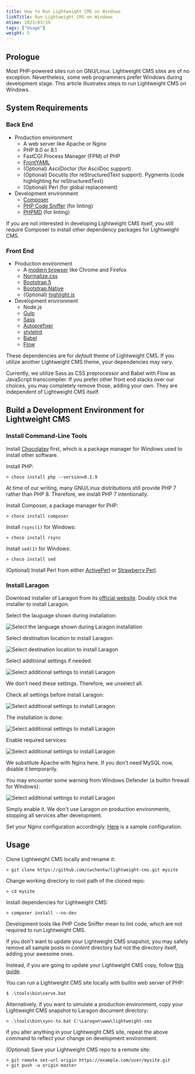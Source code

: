 ```yaml
---
title: How to Run Lightweight CMS on Windows
linkTitle: Run Lightweight CMS on Windows
mtime: 2023/03/19
tags: ["Usage"]
weight: 5
---
```


## Prologue

Most PHP-powered sites run on GNU/Linux. Lightweight CMS sites are of no exception. Nevertheless, some web programmers prefer Windows during development stage. This article illustrates steps to run Lightweight CMS on Windows.

## System Requirements

### Back End

* Production environment
  * A web server like Apache or Nginx
  * PHP 8.0 or 8.1
  * FastCGI Process Manager (FPM) of PHP
  * [FrontYAML](https://github.com/mnapoli/FrontYAML)
  * (Optional) AsciiDoctor (for AsciiDoc support)
  * (Optional) Docutils (for reStructuredText support). Pygments (code highlighting for reStructuredText)
  * (Optional) Perl (for global replacement)
* Development environment
  * [Composer](https://getcomposer.org/)
  * [PHP Code Sniffer](https://github.com/squizlabs/PHP_CodeSniffer) (for linting)
  * [PHPMD](https://phpmd.org/) (for linting)

If you are not interested in developing Lightweight CMS itself, you still require Composer to install other dependency packages for Lightweight CMS.

### Front End

* Production environment
  * A [modern browser](https://browsehappy.com/) like Chrome and Firefox
  * [Normalize.css](https://necolas.github.io/normalize.css/)
  * [Bootstrap 5](https://getbootstrap.com/)
  * [Bootstrap.Native](https://thednp.github.io/bootstrap.native/)
  * (Optional) [highlight.js](https://highlightjs.org/)
* Development environment
  * Node.js
  * [Gulp](https://gulpjs.com/)
  * [Sass](https://sass-lang.com/)
  * [Autoprefixer](https://github.com/postcss/autoprefixer)
  * [stylelint](https://stylelint.io/)
  * [Babel](https://babeljs.io/)
  * [Flow](https://flow.org/en/)

These dependencies are for *default* theme of Lightweight CMS. If you utilize another Lightweight CMS theme, your dependencies may vary.

Currently, we utilize Sass as CSS preprocessor and Babel with Flow as JavaScript transcompiler. If you prefer other front end stacks over our choices, you may completely remove those, adding your own. They are independent of Lightweight CMS itself.

## Build a Development Environment for Lightweight CMS

### Install Command-Line Tools

Install [Chocolatey](https://chocolatey.org) first, which is a package manager for Windows used to install other software.

Install PHP:

```shell
> choco install php --version=8.1.9
```

At time of our writing, many GNU/Linux distributions still provide PHP 7 rather than PHP 8. Therefore, we install PHP 7 intentionally.

Install Composer, a package manager for PHP:

```shell
> choco install composer
```

Install `rsync(1)` for Windows:

```shell
> choco install rsync
```

Install `sed(1)` for Windows:

```shell
> choco install sed
```

(Optional) Install Perl from either [ActivePerl](https://www.activestate.com/products/perl/) or [Strawberry Perl](https://strawberryperl.com/).

### Install Laragon

Download installer of Laragon from its [official website](https://laragon.org). Doubly click the installer to install Laragon.

Select the lauguage shown during installation:

<p><img src="/img/howto/laragon-select-setup-language.png" alt="Select the language shown during Laragon installation" class="img-fluid" /></p>

Select destination location to install Laragon:

<p><img src="/img/howto/laragon-select-destination-location.png" alt="Select destination location to install Laragon" class="img-fluid" /></p>

Select additional settings if needed:

<p><img src="/img/howto/laragon-select-additional-settings.png" alt="Select additional settings to install Laragon" class="img-fluid" /></p>

We don't need these settings. Therefore, we unselect all.

Check all settings before install Laragon:

<p><img src="/img/howto/laragon-ready-to-install.png" alt="Select additional settings to install Laragon" class="img-fluid" /></p>

The installation is done:

<p><img src="/img/howto/laragon-completing-setup-wizard.png" alt="Select additional settings to install Laragon" class="img-fluid" /></p>

Enable required services:

<p><img src="/img/howto/laragon-set-services-and-ports.png" alt="Select additional settings to install Laragon" class="img-fluid" /></p>

We substitute Apache with Nginx here. If you don't need MySQL now, disable it temporarily.

You may encounter some warning from Windows Defender (a builtin firewall for Windows):

<p><img src="/img/howto/laragon-windows-defender-nginx.png" alt="Select additional settings to install Laragon" class="img-fluid" /></p>

Simply enable it. We don't use Laragon on production environments, stopping all services after development.

Set your Nginx configuration accordingly. [Here](https://github.com/cwchentw/lightweight-cms/blob/master/tools/etc/windows/nginx.conf) is a sample configuration.

## Usage

Clone Lightweight CMS locally and rename it:

```shell
> git clone https://github.com/cwchentw/lightweight-cms.git mysite
```

Change working directory to root path of the cloned repo:

```shell
> cd mysite
```

Install dependencies for Lightweight CMS:

```shell
> composer install --no-dev
```

Development tools like PHP Code Sniffer mean to lint code, which are not required to run Lightweight CMS.

If you don't want to update your Lightweight CMS snapshot, you may safely remove all sample posts in *content* directory but not the directory itself, adding your awesome ones.

Instead, if you are going to update your Lightweight CMS copy, follow [this guide](/howto/how-to-upgrade-lightweight-cms/).

You can run a Lightweight CMS site locally with builtin web server of PHP:

```shell
$ .\tools\bin\serve.bat
```

Alternatively, if you want to simulate a production environment, copy your Lightweight CMS snapshot to Laragon document directory:

```shell
> .\tools\bin\sync-to.bat C:\Laragon\www\lightweight-cms
```

If you alter anything in your Lightweight CMS site, repeat the above command to reflect your change on development environment.

(Optional) Save your Lightweight CMS repo to a remote site:

```shell
> git remote set-url origin https://example.com/user/mysite.git
> git push -u origin master
```
